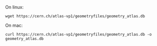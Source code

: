 On linux:

```
wget https://cern.ch/atlas-vp1/geometryfiles/geometry_atlas.db
```

On mac:

```
curl https://cern.ch/atlas-vp1/geometryfiles/geometry_atlas.db -o geometry_atlas.db
```
